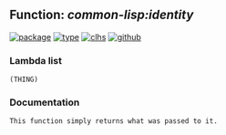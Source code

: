 ## Function: ***common-lisp:identity***
[![package](https://img.shields.io/badge/Package-COMMON--LISP-5f9ea0.svg?style=social&colorA=999999)](../) [![type](https://img.shields.io/badge/Type-Function-5f9ea0.svg?style=social&colorA=999999)](../#function) [![clhs](https://img.shields.io/badge/CLHS-IDENTITY-5f9ea0.svg?style=social&colorA=999999)](http://www.lispworks.com/documentation/HyperSpec/Body/f_identi.htm) [![github](https://img.shields.io/badge/GitHub-View_the_source-5f9ea0.svg?style=social&colorA=999999&logo=github)](https://github.com/sbcl/sbcl/blob/master/src/code/funutils.lisp/) 
### Lambda list
```
(THING)
```
### Documentation
```
This function simply returns what was passed to it.
```
